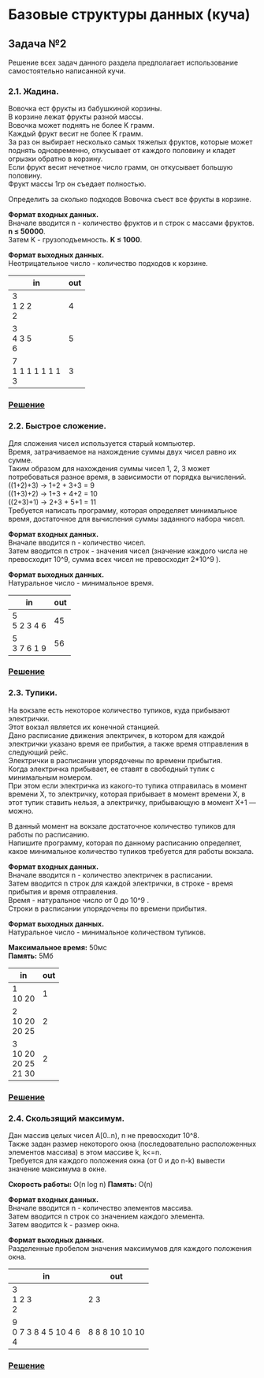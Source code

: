 # Базовые структуры данных (куча)
## Задача №2
Решение всех задач данного раздела предполагает использование самостоятельно написанной кучи.

### 2.1. Жадина.

Вовочка ест фрукты из бабушкиной корзины.  
В корзине лежат фрукты разной массы.  
Вовочка может поднять не более K грамм.  
Каждый фрукт весит не более K грамм.  
За раз он выбирает несколько самых тяжелых фруктов, которые может поднять одновременно, откусывает от каждого половину и кладет огрызки обратно в корзину.  
Если фрукт весит нечетное число грамм, он откусывает большую половину.  
Фрукт массы 1гр он съедает полностью.

Определить за сколько подходов Вовочка съест все фрукты в корзине.

**Формат входных данных.**  
Вначале вводится n - количество фруктов и n строк с массами фруктов. **n ≤ 50000**.  
Затем K - грузоподъемность. **K ≤ 1000**.

**Формат выходных данных.**  
Неотрицательное число - количество подходов к корзине.

| in | out |
| --------------------- | --------------------- |
| 3 <br> 1 2 2 <br> 2 | 4 |
| 3 <br> 4 3 5 <br> 6 | 5 |
| 7 <br> 1 1 1 1 1 1 1 <br> 3 | 3 |

### [Решение](./2.1.cpp)

### 2.2. Быстрое сложение.

Для сложения чисел используется старый компьютер.  
Время, затрачиваемое на нахождение суммы двух чисел равно их сумме.  
Таким образом для нахождения суммы чисел 1, 2, 3 может потребоваться разное время, в зависимости от порядка вычислений.  
((1+2)+3) -> 1+2 + 3+3 = 9  
((1+3)+2) -> 1+3 + 4+2 = 10  
((2+3)+1) -> 2+3 + 5+1 = 11  
Требуется написать программу, которая определяет минимальное время, достаточное для вычисления суммы заданного набора чисел.

**Формат входных данных.**  
Вначале вводится n - количество чисел.  
Затем вводится n строк - значения чисел (значение каждого числа не превосходит 10^9, сумма всех чисел не превосходит 2*10^9 ).

**Формат выходных данных.**  
Натуральное число - минимальное время.

| in | out |
| --------------------- | --------------------- |
| 5 <br> 5 2 3 4 6 | 45 |
| 5 <br> 3 7 6 1 9 | 56 |

### [Решение](./2.2.cpp)

### 2.3. Тупики.

На вокзале есть некоторое количество тупиков, куда прибывают электрички.  
Этот вокзал является их конечной станцией.  
Дано расписание движения электричек, в котором для каждой электрички указано время ее прибытия, а также время отправления в следующий рейс.  
Электрички в расписании упорядочены по времени прибытия.  
Когда электричка прибывает, ее ставят в свободный тупик с минимальным номером.  
При этом если электричка из какого-то тупика отправилась в момент времени X, то электричку, которая прибывает в момент времени X, в этот тупик ставить нельзя, а электричку, прибывающую в момент X+1 — можно.

В данный момент на вокзале достаточное количество тупиков для работы по расписанию.  
Напишите программу, которая по данному расписанию определяет, какое минимальное количество тупиков требуется для работы вокзала.  

**Формат входных данных.**  
Вначале вводится n - количество электричек в расписании.  
Затем вводится n строк для каждой электрички, в строке - время прибытия и время отправления.  
Время - натуральное число от 0 до 10^9 .  
Строки в расписании упорядочены по времени прибытия.  

**Формат выходных данных.**  
Натуральное число - минимальное количеством тупиков.  

**Максимальное время:** 50мс  
**Память:** 5Мб

| in | out |
| --------------------- | --------------------- |
| 1 <br> 10 20 | 1 |
| 2 <br> 10 20 <br> 20 25 | 2 |
| 3 <br> 10 20 <br> 20 25 <br> 21 30 | 2 |

### [Решение](./2.3.cpp)

### 2.4. Скользящий максимум.

Дан массив целых чисел A[0..n), n не превосходит 10^8.  
Также задан размер некоторого окна (последовательно расположенных элементов массива) в этом массиве k, k<=n.  
Требуется для каждого положения окна (от 0 и до n-k) вывести значение максимума в окне.  

**Скорость работы:** O(n log n)
**Память:** O(n)

**Формат входных данных.**  
Вначале вводится n - количество элементов массива.  
Затем вводится n строк со значением каждого элемента.  
Затем вводится k  - размер окна.

**Формат выходных данных.**  
Разделенные пробелом значения максимумов для каждого положения окна.

| in | out |
| --------------------- | --------------------- |
| 3 <br> 1 2 3 <br> 2 | 2 3 |
| 9 <br> 0 7 3 8 4 5 10 4 6 <br> 4 | 8 8 8 10 10 10 |

### [Решение](./2.4.cpp)
